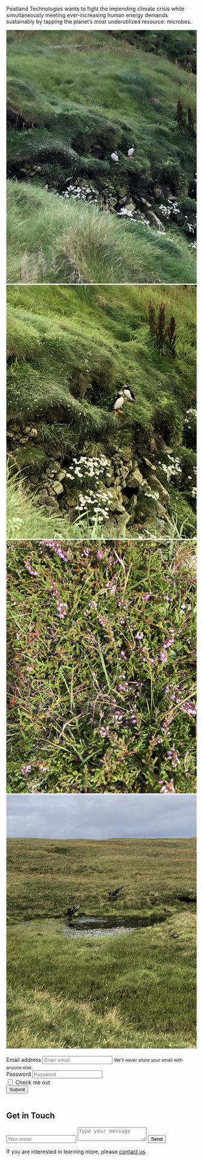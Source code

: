 <!-- CSS -->
<link rel="stylesheet" href="https://cdn.jsdelivr.net/npm/bootstrap@4.5.3/dist/css/bootstrap.min.css" integrity="sha384-TX8t27EcRE3e/ihU7zmQxVncDAy5uIKz4rEkgIXeMed4M0jlfIDPvg6uqKI2xXr2" crossorigin="anonymous">

<!-- jQuery and JS bundle w/ Popper.js -->
<script src="https://code.jquery.com/jquery-3.5.1.slim.min.js" integrity="sha384-DfXdz2htPH0lsSSs5nCTpuj/zy4C+OGpamoFVy38MVBnE+IbbVYUew+OrCXaRkfj" crossorigin="anonymous"></script>
<script src="https://cdn.jsdelivr.net/npm/bootstrap@4.5.3/dist/js/bootstrap.bundle.min.js" integrity="sha384-ho+j7jyWK8fNQe+A12Hb8AhRq26LrZ/JpcUGGOn+Y7RsweNrtN/tE3MoK7ZeZDyx" crossorigin="anonymous"></script>

<p>Peatland Technologies wants to fight the impending climate crisis while simultaneously meeting ever-increasing human energy demands sustainably by tapping the planet’s most underutilized resource: microbes.</p>

<div class="row">

<div class="col-lg-3 col-md-3 col-xs-3 thumb">
    <a class="thumbnail" href="#">
        <img class="img-responsive" src="/img/img3394_opt.jpg" alt="">
    </a>
</div>
<div class="col-lg-3 col-md-3 col-xs-3 thumb">
    <a class="thumbnail" href="#">
        <img class="img-responsive" src="/img/img3397_opt.jpg" alt="">
    </a>
</div>
<div class="col-lg-3 col-md-3 col-xs-3 thumb">
    <a class="thumbnail" href="#">
        <img class="img-responsive" src="/img/img3513_opt.jpg" alt="">
    </a>
</div>
<div class="col-lg-3 col-md-3 col-xs-3 thumb">
    <a class="thumbnail" href="#">
        <img class="img-responsive" src="/img/img3690_opt.jpg" alt="">
    </a>
</div>

</div>
<br>

<form>
  <div class="form-group">
    <label for="exampleInputEmail1">Email address</label>
    <input type="email" class="form-control" id="exampleInputEmail1" aria-describedby="emailHelp" placeholder="Enter email">
    <small id="emailHelp" class="form-text text-muted">We'll never share your email with anyone else.</small>
  </div>
  <div class="form-group">
    <label for="exampleInputPassword1">Password</label>
    <input type="password" class="form-control" id="exampleInputPassword1" placeholder="Password">
  </div>
  <div class="form-check">
    <input type="checkbox" class="form-check-input" id="exampleCheck1">
    <label class="form-check-label" for="exampleCheck1">Check me out</label>
  </div>
  <button type="submit" class="btn btn-primary">Submit</button>
</form>

<br>

<div id="contact">
  <h2>Get in Touch</h2>
  <div id="contact-form">
    <form action="" method="POST">
      <input type="hidden" name="_subject" value="Contact request from personal website" />
      <input type="email" name="_replyto" placeholder="Your email" required>
      <textarea name="message" placeholder="Type your message" required></textarea>
      <button type="submit">Send</button>
    </form>
  </div>
</div>

<p>If you are interested in learning more, please <a href="mailto:mfloyd@peatland-technologies.com">contact us</a>.</p>
